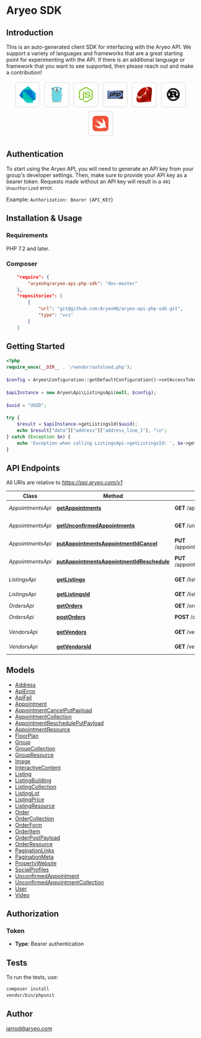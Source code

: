 # Aryeo SDK

## Introduction

This is an auto-generated client SDK for interfacing with the Aryeo API. We support a variety of languages and frameworks that are a great starting point for experimenting with the API. If there is an additional language or framework that you want to see supported, then please reach out and make a contribution!

<p align="center"> <a href="https://github.com/AryeoHQ/aryeo-api-dart-sdk"><img src="https://raw.githubusercontent.com/AryeoHQ/aryeo-api-docs/master/public/images/dart.svg" alt="Dart" width="44" style="padding:10px;border: 1px solid #d3d3d3;border-radius: 5px;margin:4px;"/></a> <a href="https://github.com/AryeoHQ/aryeo-api-go-sdk"><img src="https://raw.githubusercontent.com/AryeoHQ/aryeo-api-docs/master/public/images/go.svg" alt="Go" width="44" style="padding:10px;border: 1px solid #d3d3d3;border-radius: 5px;margin:4px;"/></a> <a href="https://github.com/AryeoHQ/aryeo-api-js-sdk"><img src="https://raw.githubusercontent.com/AryeoHQ/aryeo-api-docs/master/public/images/js.svg" alt="Node JS" width="44" style="padding:10px;border: 1px solid #d3d3d3;border-radius: 5px;margin:4px;"/></a> <a href="https://github.com/AryeoHQ/aryeo-api-php-sdk"><img src="https://raw.githubusercontent.com/AryeoHQ/aryeo-api-docs/master/public/images/php.svg" alt="PHP" width="44" style="padding:10px;border: 1px solid #d3d3d3;border-radius: 5px;margin:4px;"/></a> <a href="https://github.com/AryeoHQ/aryeo-api-ruby-sdk"><img src="https://raw.githubusercontent.com/AryeoHQ/aryeo-api-docs/master/public/images/ruby.svg" alt="Ruby" width="44" style="padding:10px;border: 1px solid #d3d3d3;border-radius: 5px;margin:4px;"/></a> <a href="https://github.com/AryeoHQ/aryeo-api-rust-sdk"><img src="https://raw.githubusercontent.com/AryeoHQ/aryeo-api-docs/master/public/images/rust.svg" alt="Rust" width="44" style="padding:10px;border: 1px solid #d3d3d3;border-radius: 5px;margin:4px;"/></a> <a href="https://github.com/AryeoHQ/aryeo-api-swift-sdk"><img src="https://raw.githubusercontent.com/AryeoHQ/aryeo-api-docs/master/public/images/swift.svg" alt="Swift" width="44" style="padding:10px;border: 1px solid #d3d3d3;border-radius: 5px;margin:4px;"/></a> </p>

## Authentication

To start using the Aryeo API, you will need to generate an API key from your group's developer settings. Then, make sure to provide your API key as a bearer token. Requests made without an API key will result in a `401 Unauthorized` error.

Example: `Authorization: Bearer {API_KEY}`

## Installation & Usage

### Requirements

PHP 7.2 and later.

### Composer

```json
    "require": {
        "aryeohq/aryeo-api-php-sdk": "dev-master"
    },
    "repositories": [
        {
            "url": "git@github.com:AryeoHQ/aryeo-api-php-sdk.git",
            "type": "vcs"
        }
    ]
```

## Getting Started

```php
<?php
require_once(__DIR__ . '/vendor/autoload.php');

$config = Aryeo\Configuration::getDefaultConfiguration()->setAccessToken('API_KEY');

$apiInstance = new Aryeo\Api\ListingsApi(null, $config);

$uuid = "UUID";

try {
    $result = $apiInstance->getListingsId($uuid);
    echo $result["data"]["address"]["address_line_1"], "\n";
} catch (Exception $e) {
    echo 'Exception when calling ListingsApi->getListingsId: ', $e->getMessage(), PHP_EOL;
}
```

## API Endpoints

All URIs are relative to *https://api.aryeo.com/v1*

Class | Method | HTTP request | Description
------------ | ------------- | ------------- | -------------
*AppointmentsApi* | [**getAppointments**](docs/Api/AppointmentsApi.md#getappointments) | **GET** /appointments | List all appointments.
*AppointmentsApi* | [**getUnconfirmedAppointments**](docs/Api/AppointmentsApi.md#getunconfirmedappointments) | **GET** /unconfirmed-appointments | List all unconfirmed appointments.
*AppointmentsApi* | [**putAppointmentsAppointmentIdCancel**](docs/Api/AppointmentsApi.md#putappointmentsappointmentidcancel) | **PUT** /appointments/{appointment_id}/cancel | Cancel an appointment.
*AppointmentsApi* | [**putAppointmentsAppointmentIdReschedule**](docs/Api/AppointmentsApi.md#putappointmentsappointmentidreschedule) | **PUT** /appointments/{appointment_id}/reschedule | Reschedule an appointment.
*ListingsApi* | [**getListings**](docs/Api/ListingsApi.md#getlistings) | **GET** /listings | List all listings.
*ListingsApi* | [**getListingsId**](docs/Api/ListingsApi.md#getlistingsid) | **GET** /listings/{listing_id} | Retrieve a listing.
*OrdersApi* | [**getOrders**](docs/Api/OrdersApi.md#getorders) | **GET** /orders | List all orders.
*OrdersApi* | [**postOrders**](docs/Api/OrdersApi.md#postorders) | **POST** /orders | Create an order.
*VendorsApi* | [**getVendors**](docs/Api/VendorsApi.md#getvendors) | **GET** /vendors | List all vendors.
*VendorsApi* | [**getVendorsId**](docs/Api/VendorsApi.md#getvendorsid) | **GET** /vendors/{vendor_id} | Retrieve a vendor.

## Models

- [Address](docs/Model/Address.md)
- [ApiError](docs/Model/ApiError.md)
- [ApiFail](docs/Model/ApiFail.md)
- [Appointment](docs/Model/Appointment.md)
- [AppointmentCancelPutPayload](docs/Model/AppointmentCancelPutPayload.md)
- [AppointmentCollection](docs/Model/AppointmentCollection.md)
- [AppointmentReschedulePutPayload](docs/Model/AppointmentReschedulePutPayload.md)
- [AppointmentResource](docs/Model/AppointmentResource.md)
- [FloorPlan](docs/Model/FloorPlan.md)
- [Group](docs/Model/Group.md)
- [GroupCollection](docs/Model/GroupCollection.md)
- [GroupResource](docs/Model/GroupResource.md)
- [Image](docs/Model/Image.md)
- [InteractiveContent](docs/Model/InteractiveContent.md)
- [Listing](docs/Model/Listing.md)
- [ListingBuilding](docs/Model/ListingBuilding.md)
- [ListingCollection](docs/Model/ListingCollection.md)
- [ListingLot](docs/Model/ListingLot.md)
- [ListingPrice](docs/Model/ListingPrice.md)
- [ListingResource](docs/Model/ListingResource.md)
- [Order](docs/Model/Order.md)
- [OrderCollection](docs/Model/OrderCollection.md)
- [OrderForm](docs/Model/OrderForm.md)
- [OrderItem](docs/Model/OrderItem.md)
- [OrderPostPayload](docs/Model/OrderPostPayload.md)
- [OrderResource](docs/Model/OrderResource.md)
- [PaginationLinks](docs/Model/PaginationLinks.md)
- [PaginationMeta](docs/Model/PaginationMeta.md)
- [PropertyWebsite](docs/Model/PropertyWebsite.md)
- [SocialProfiles](docs/Model/SocialProfiles.md)
- [UnconfirmedAppointment](docs/Model/UnconfirmedAppointment.md)
- [UnconfirmedAppointmentCollection](docs/Model/UnconfirmedAppointmentCollection.md)
- [User](docs/Model/User.md)
- [Video](docs/Model/Video.md)

## Authorization

### Token

- **Type**: Bearer authentication

## Tests

To run the tests, use:

```bash
composer install
vendor/bin/phpunit
```

## Author

jarrod@aryeo.com
